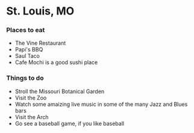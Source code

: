 # St. Louis, MO

### Places to eat
- The Vine Restaurant
- Papi's BBQ
- Saul Taco
- Cafe Mochi is a good sushi place

### Things to do
- Stroll the Missouri Botanical Garden
- Visit the Zoo
- Watch some amaizing live music in some of the many Jazz and Blues bars
- Visit the Arch
- Go see a baseball game, if you like baseball
